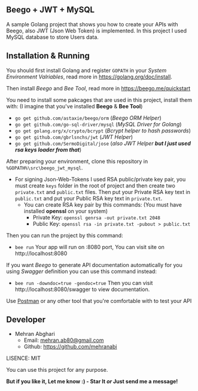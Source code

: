 ## Beego + JWT + MySQL
A sample Golang project that shows you how to create your APIs with Beego, also JWT (Json Web Token) is implemented.
In this project I used MySQL database to store Users data.

## Installation & Running
You should first install Golang and register `GOPATH` in your *System Environment Valriables*, read more in https://golang.org/doc/install.

Then install _Beego_ and _Bee Tool_, read more in https://beego.me/quickstart

You need to install some pakcages that are used in this project, install them with: (I imagine that you've installed **Beego** & **Bee Tool**)
 - `go get github.com/astaxie/beego/orm` (_Beego ORM Helper_)
 - `go get github.com/go-sql-driver/mysql` (_MySQL Driver for Golang_)
 - `go get golang.org/x/crypto/bcrypt` (_Bcrypt helper to hash passwords_)
 - `go get github.com/gbrlsnchs/jwt` (_JWT Helper_)
 - `go get github.com/SermoDigital/jose` (_also JWT Helper **but I just used rsa keys loader from that**_)

After preparing your environment, clone this repository in `%GOPATH%\src\beego_jwt_mysql`.

* For signing Json-Web-Tokens I used RSA public/private key pair, you must create `keys` folder in the root of project and then create two `private.txt` and `public.txt` files. Then put your Private RSA key text in `public.txt` and put your Public RSA key text in `private.txt`.
  * You can create RSA key pair by this commands: (You must have installed __openssl__ on your system)
    * Private Key: `openssl genrsa -out private.txt 2048`
    * Public Key: `openssl rsa -in private.txt -pubout > public.txt`

Then you can run the project by this command:
 * `bee run`
Your app will run on :8080 port, You can visit site on http://localhost:8080
 
If you want _Beego_ to generate API documentation automatically for you using _Swagger_ definition you can use this command instead:
 * `bee run -downdoc=true -gendoc=true`
Then you can visit http://localhost:8080/swagger to view documentation.

Use [Postman](https://getpostman.com) or any other tool that you're comfortable with to test your API

## Developer
* Mehran Abghari
  * Email: mehran.ab80@gmail.com
  * Github: https://github.com/mehranabi

LISENCE: MIT

You can use this project for any purpose.

__But if you like it, Let me know :) - Star It _or_ Just send me a message!__
